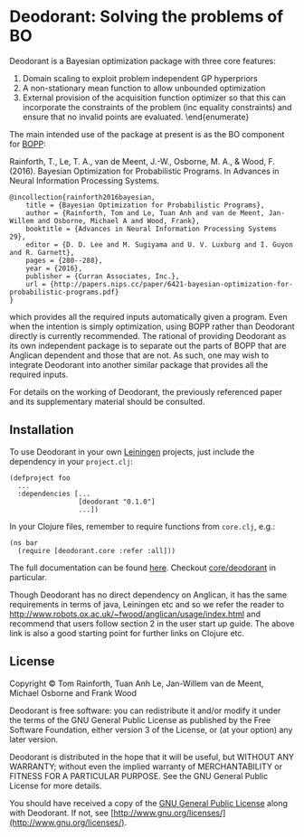 # Deodorant: Solving the problems of BO

Deodorant is a Bayesian optimization package with three core features:

1. Domain scaling to exploit problem independent GP hyperpriors
2. A non-stationary mean function to allow unbounded optimization
3. External provision of the acquisition function optimizer so that this can incorporate the constraints of the problem (inc equality constraints) and ensure that no invalid points are evaluated.
\end{enumerate}

The main intended use of the package at present is as the BO component for [BOPP](https://github.com/probprog/bopp):

Rainforth, T., Le, T. A., van de Meent, J.-W., Osborne, M. A., & Wood, F. (2016). Bayesian Optimization for Probabilistic Programs. In Advances in Neural Information Processing Systems.

```
@incollection{rainforth2016bayesian,
    title = {Bayesian Optimization for Probabilistic Programs},
    author = {Rainforth, Tom and Le, Tuan Anh and van de Meent, Jan-Willem and Osborne, Michael A and Wood, Frank},
    booktitle = {Advances in Neural Information Processing Systems 29},
    editor = {D. D. Lee and M. Sugiyama and U. V. Luxburg and I. Guyon and R. Garnett},
    pages = {280--288},
    year = {2016},
    publisher = {Curran Associates, Inc.},
    url = {http://papers.nips.cc/paper/6421-bayesian-optimization-for-probabilistic-programs.pdf}
}
```

which provides all the required inputs automatically given a program.  Even when the intention is simply optimization, using BOPP rather than Deodorant directly is currently recommended.  The rational of providing Deodorant as its own independent package is to separate out the parts of BOPP that are Anglican dependent and those that are not.  As such, one may wish to integrate Deodorant into another similar package that provides all the required inputs.

For details on the working of Deodorant, the previously referenced paper and its supplementary material should be consulted.

## Installation ##

To use Deodorant in your own [Leiningen](http://leiningen.org/) projects, just include the dependency in your `project.clj`:
```
(defproject foo
  ...
  :dependencies [...
                 [deodorant "0.1.0"]
                 ...])
```

In your Clojure files, remember to require functions from `core.clj`, e.g.:
```
(ns bar
  (require [deodorant.core :refer :all]))
```
The full documentation can be found [here](https://probprog.github.io/deodorant/). Checkout [core/deodorant](https://probprog.github.io/deodorant/deodorant.core.html#var-deodorant) in particular.

Though Deodorant has no direct dependency on Anglican, it has the same requirements in terms
of java, Leiningen etc and so we refer the reader to http://www.robots.ox.ac.uk/~fwood/anglican/usage/index.html
and recommend that users follow section 2 in the user start up guide.  The above link is also a good starting
point for further links on Clojure etc.

## License ##

Copyright © Tom Rainforth, Tuan Anh Le, Jan-Willem van de Meent, Michael Osborne and Frank Wood

Deodorant is free software: you can redistribute it and/or modify
it under the terms of the GNU General Public License as published by
the Free Software Foundation, either version 3 of the License, or
(at your option) any later version.

Deodorant is distributed in the hope that it will be useful,
but WITHOUT ANY WARRANTY; without even the implied warranty of
MERCHANTABILITY or FITNESS FOR A PARTICULAR PURPOSE.  See the
GNU General Public License for more details.

You should have received a copy of the [GNU General Public License](gpl-3.0.txt) along with Deodorant.  If not, see [http://www.gnu.org/licenses/](http://www.gnu.org/licenses/).
